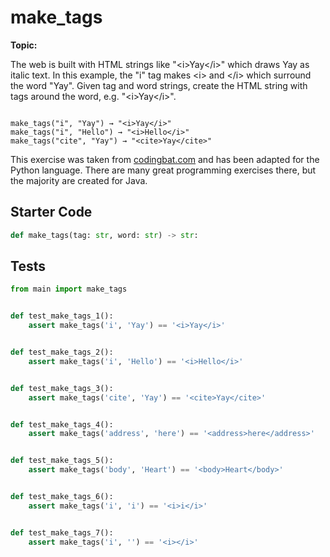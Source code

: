 # make_tags
**Topic:** 



The web is built with HTML strings like "&lt;i&gt;Yay&lt;/i&gt;" which draws Yay as italic text. In this example, the "i" tag makes &lt;i&gt; and &lt;/i&gt; which surround the word "Yay". Given tag and word strings, create the HTML string with tags around the word, e.g. "&lt;i&gt;Yay&lt;/i&gt;".

<code>
make_tags("i", "Yay") → "&lt;i&gt;Yay&lt;/i&gt;"
make_tags("i", "Hello") → "&lt;i&gt;Hello&lt;/i&gt;"
make_tags("cite", "Yay") → "&lt;cite&gt;Yay&lt;/cite&gt;"
</code>

This exercise was taken from [codingbat.com](https://codingbat.com/prob/p147483) and has been adapted for the Python language. There are many great programming exercises there, but the majority are created for Java.

## Starter Code
```python
def make_tags(tag: str, word: str) -> str:
```

## Tests
```python
from main import make_tags


def test_make_tags_1():
    assert make_tags('i', 'Yay') == '<i>Yay</i>'


def test_make_tags_2():
    assert make_tags('i', 'Hello') == '<i>Hello</i>'


def test_make_tags_3():
    assert make_tags('cite', 'Yay') == '<cite>Yay</cite>'


def test_make_tags_4():
    assert make_tags('address', 'here') == '<address>here</address>'


def test_make_tags_5():
    assert make_tags('body', 'Heart') == '<body>Heart</body>'


def test_make_tags_6():
    assert make_tags('i', 'i') == '<i>i</i>'


def test_make_tags_7():
    assert make_tags('i', '') == '<i></i>'
```
